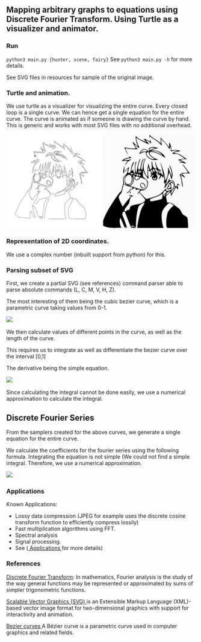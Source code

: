 ## Mapping arbitrary graphs to equations using Discrete Fourier Transform. Using Turtle as a visualizer and animator.

### Run
`python3 main.py {hunter, scene, fairy}`
See `python3 main.py -h` for more details.

See SVG files in resources for sample of the original image.

### Turtle and animation.

We use turtle as a visualizer for visualizing the entire curve. Every closed loop is a single curve. We can hence get a single equation for the entire curve. The curve is animated as if someone is drawing the curve by hand. This is generic and works with most SVG files with no additional overhead.

<img src="demo.png">

### Representation of 2D coordinates.
We use a complex number (inbuilt support from python) for this.

### Parsing subset of SVG

First, we create a partial SVG (see references) command parser able to parse absolute commands (L, C, M, V, H, Z).

The most interesting of them being the cubic bezier curve, which is a parametric curve taking values from 0-1.

<img src="https://wikimedia.org/api/rest_v1/media/math/render/svg/a4a840bf8e22c383e6841ca3cb01563b4632ad6f">

We then calculate values of different points in the curve, as well as the length of the curve.

This requires us to integrate as well as differentiate the bezier curve over the interval [0,1]

The derivative being the simple equation.

<img src="https://wikimedia.org/api/rest_v1/media/math/render/svg/bda9197c2e77c17d90839b951cb0035d79c8d417">

Since calculating the integral cannot be done easily, we use a numerical approximation to calculate the integral.


## Discrete Fourier Series
From the samplers created for the above curves, we generate a single equation for the entire curve.

We calculate the coefficients for the fourier series using the following formula.  Integrating the equation is not simple (We could not find a simple integral. Therefore, we use a numerical approximation.


<img src="https://wikimedia.org/api/rest_v1/media/math/render/svg/18b0e4c82f095e3789e51ad8c2c6685306b5662b">

### Applications
Known Applications:
- Lossy data compression (JPEG for example uses the discrete cosine transform function to efficiently compress lossily)
- Fast multiplication algorithms using FFT.
- Spectral analysis
- Signal processing.
- See (<a href="https://en.wikipedia.org/wiki/Discrete_Fourier_transform#Applications"> Applications </a> for more details)

### References
<a href="https://en.wikipedia.org/wiki/Discrete_Fourier_transform"> Discrete Fourier Transform</a>:  In mathematics, Fourier analysis is the study of the way general functions may be represented or approximated by sums of simpler trigonometric functions.

<a href="https://en.wikipedia.org/wiki/Scalable_Vector_Graphics"> Scalable Vector Graphics (SVG) </a> is an Extensible Markup Language (XML)-based vector image format for two-dimensional graphics with support for interactivity and animation.


<a href="https://en.wikipedia.org/wiki/B%C3%A9zier_curve"> Bezier curves </a> A Bézier curve is a parametric curve used in computer graphics and related fields.
